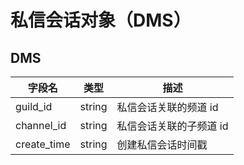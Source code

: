 # 私信会话对象（DMS）

## DMS
| 字段名       | 类型              | 描述           |
| ------------ | ----------------- | ---------------|
| guild_id | string | 私信会话关联的频道 id |
| channel_id | string | 私信会话关联的子频道 id |
| create_time | string | 创建私信会话时间戳 |
